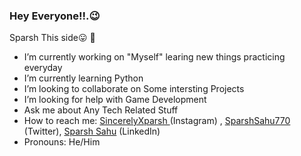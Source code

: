 ### Hey Everyone!!.😉
Sparsh This side😛 👋

-  I’m currently working on "Myself" learing new things practicing everyday
-  I’m currently learning Python 
-  I’m looking to collaborate on Some intersting Projects
-  I’m looking for help with Game Development
-  Ask me about Any Tech Related Stuff
-  How to reach me: [SincerelyXparsh ](https://www.instagram.com/sincerelyxparsh/) (Instagram) , [SparshSahu770](https://twitter.com/SparshSahu770) (Twitter), [Sparsh Sahu](https://www.linkedin.com/in/-sparshsahu/) (LinkedIn)
- Pronouns: He/Him
